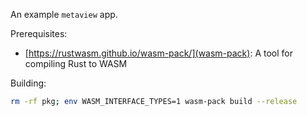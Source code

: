 An example `metaview` app.

Prerequisites:
* [https://rustwasm.github.io/wasm-pack/](wasm-pack): A tool for compiling Rust to WASM

Building:
```sh
rm -rf pkg; env WASM_INTERFACE_TYPES=1 wasm-pack build --release
```
